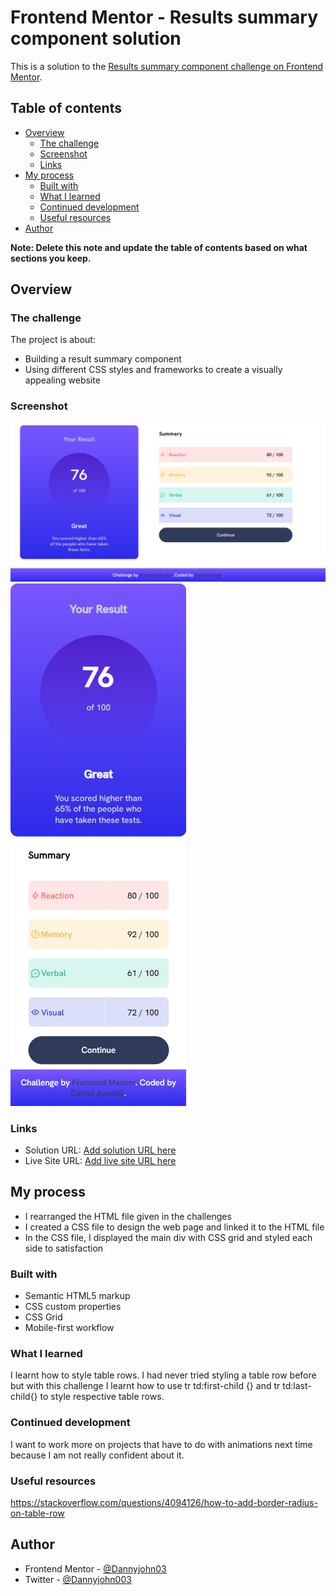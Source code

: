 # Frontend Mentor - Results summary component solution

This is a solution to the [Results summary component challenge on Frontend Mentor](https://www.frontendmentor.io/challenges/results-summary-component-CE_K6s0maV).

## Table of contents

- [Overview](#overview)
  - [The challenge](#the-challenge)
  - [Screenshot](#screenshot)
  - [Links](#links)
- [My process](#my-process)
  - [Built with](#built-with)
  - [What I learned](#what-i-learned)
  - [Continued development](#continued-development)
  - [Useful resources](#useful-resources)
- [Author](#author)

**Note: Delete this note and update the table of contents based on what sections you keep.**

## Overview

### The challenge

The project is about:

- Building a result summary component
- Using different CSS styles and frameworks to create a visually appealing website

### Screenshot

![](full-website.png)
![](responsive-website.png)

### Links

- Solution URL: [Add solution URL here](https://your-solution-url.com)
- Live Site URL: [Add live site URL here](https://your-live-site-url.com)

## My process
- I rearranged the HTML file given in the challenges
- I created a CSS file to design the web page and linked it to the HTML file
- In the CSS file, I displayed the main div with CSS grid and styled each side to satisfaction

### Built with

- Semantic HTML5 markup
- CSS custom properties
- CSS Grid
- Mobile-first workflow

### What I learned

I learnt how to style table rows. I had never tried styling a table row before but with this challenge I learnt how to use tr td:first-child {} and tr td:last-child{} to style respective table rows.

### Continued development

I want to work more on projects that have to do with animations next time because I am not really confident about it.

### Useful resources

https://stackoverflow.com/questions/4094126/how-to-add-border-radius-on-table-row

## Author

- Frontend Mentor - [@Dannyjohn03](https://www.frontendmentor.io/profile/Dannyjohn03)
- Twitter - [@Dannyjohn003](https://www.twitter.com/Dannyjohn003)
